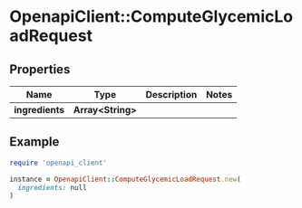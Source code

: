 # OpenapiClient::ComputeGlycemicLoadRequest

## Properties

| Name | Type | Description | Notes |
| ---- | ---- | ----------- | ----- |
| **ingredients** | **Array&lt;String&gt;** |  |  |

## Example

```ruby
require 'openapi_client'

instance = OpenapiClient::ComputeGlycemicLoadRequest.new(
  ingredients: null
)
```

